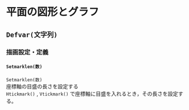 # 平面の図形とグラフ  
## `Defvar(文字列)`  
### 描画設定・定義  
#### `Setmarklen(数)`  
`Setmarklen(数)`  
座標軸の目盛の長さを設定する  
`Htickmark()` , `Vtickmark()` で座標軸に目盛を入れるとき，その長さを設定する。
